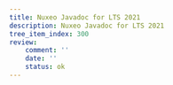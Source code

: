 ```yaml
---
title: Nuxeo Javadoc for LTS 2021
description: Nuxeo Javadoc for LTS 2021
tree_item_index: 300
review:
    comment: ''
    date: ''
    status: ok
---
```


